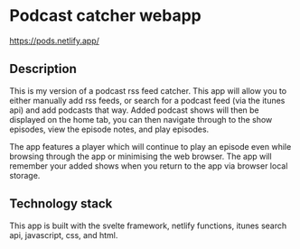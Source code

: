 # Podcast catcher webapp

https://pods.netlify.app/

## Description
This is my version of a podcast rss feed catcher. This app will allow you to either manually add rss feeds, or search for a podcast feed (via the itunes api) and add podcasts that way. Added podcast shows will then be displayed on the home tab, you can then navigate through to the show episodes, view the episode notes, and play episodes.

The app features a player which will continue to play an episode even while browsing through the app or minimising the web browser. The app will remember your added shows when you return to the app via browser local storage.

## Technology stack
This app is built with the svelte framework, netlify functions, itunes search api, javascript, css, and html.